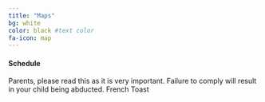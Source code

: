 ```yaml
---
title: "Maps"
bg: white 
color: black #text color
fa-icon: map
---
```


#### Schedule
Parents, please read this as it is very important.
Failure to comply will result in your child being abducted.
French Toast

